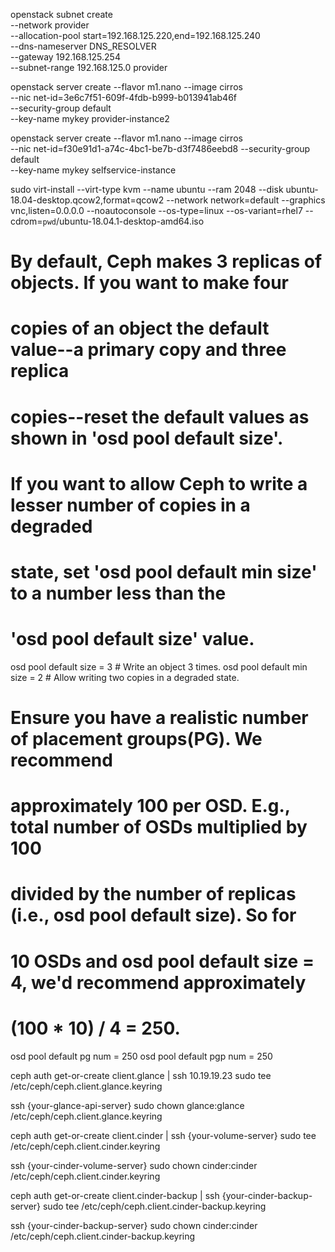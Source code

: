 openstack subnet create \
 --network provider \
 --allocation-pool start=192.168.125.220,end=192.168.125.240 \
 --dns-nameserver DNS_RESOLVER \
 --gateway 192.168.125.254 \
 --subnet-range 192.168.125.0 provider


openstack server create --flavor m1.nano --image cirros \
  --nic net-id=3e6c7f51-609f-4fdb-b999-b013941ab46f\
  --security-group default \
  --key-name mykey provider-instance2



  openstack server create --flavor m1.nano --image cirros \
  --nic net-id=f30e91d1-a74c-4bc1-be7b-d3f7486eebd8 --security-group default \
  --key-name mykey selfservice-instance


sudo virt-install --virt-type kvm --name ubuntu --ram 2048 --disk ubuntu-18.04-desktop.qcow2,format=qcow2 --network network=default --graphics vnc,listen=0.0.0.0 --noautoconsole --os-type=linux --os-variant=rhel7 --cdrom=`pwd`/ubuntu-18.04.1-desktop-amd64.iso









# By default, Ceph makes 3 replicas of objects. If you want to make four
# copies of an object the default value--a primary copy and three replica
# copies--reset the default values as shown in 'osd pool default size'.
# If you want to allow Ceph to write a lesser number of copies in a degraded
# state, set 'osd pool default min size' to a number less than the
# 'osd pool default size' value.

osd pool default size = 3  # Write an object 3 times.
osd pool default min size = 2 # Allow writing two copies in a degraded state.

# Ensure you have a realistic number of placement groups(PG). We recommend
# approximately 100 per OSD. E.g., total number of OSDs multiplied by 100
# divided by the number of replicas (i.e., osd pool default size). So for
# 10 OSDs and osd pool default size = 4, we'd recommend approximately
# (100 * 10) / 4 = 250.

osd pool default pg num = 250
osd pool default pgp num = 250



ceph auth get-or-create client.glance | ssh 10.19.19.23 sudo tee /etc/ceph/ceph.client.glance.keyring

ssh {your-glance-api-server} sudo chown glance:glance /etc/ceph/ceph.client.glance.keyring

ceph auth get-or-create client.cinder | ssh {your-volume-server} sudo tee /etc/ceph/ceph.client.cinder.keyring

ssh {your-cinder-volume-server} sudo chown cinder:cinder /etc/ceph/ceph.client.cinder.keyring

ceph auth get-or-create client.cinder-backup | ssh {your-cinder-backup-server} sudo tee /etc/ceph/ceph.client.cinder-backup.keyring

ssh {your-cinder-backup-server} sudo chown cinder:cinder /etc/ceph/ceph.client.cinder-backup.keyring
